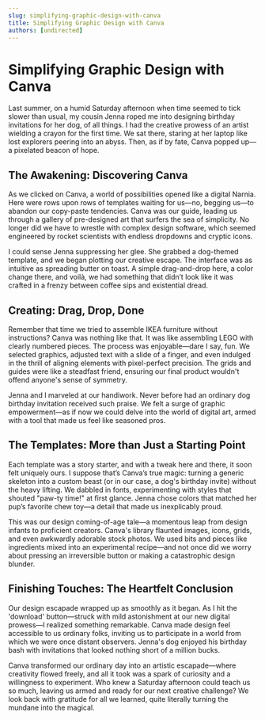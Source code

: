 ```yaml
---
slug: simplifying-graphic-design-with-canva
title: Simplifying Graphic Design with Canva
authors: [undirected]
---
```


# Simplifying Graphic Design with Canva

Last summer, on a humid Saturday afternoon when time seemed to tick slower than usual, my cousin Jenna roped me into designing birthday invitations for her dog, of all things. I had the creative prowess of an artist wielding a crayon for the first time. We sat there, staring at her laptop like lost explorers peering into an abyss. Then, as if by fate, Canva popped up—a pixelated beacon of hope.

## The Awakening: Discovering Canva

As we clicked on Canva, a world of possibilities opened like a digital Narnia. Here were rows upon rows of templates waiting for us—no, begging us—to abandon our copy-paste tendencies. Canva was our guide, leading us through a gallery of pre-designed art that surfers the sea of simplicity. No longer did we have to wrestle with complex design software, which seemed engineered by rocket scientists with endless dropdowns and cryptic icons.

I could sense Jenna suppressing her glee. She grabbed a dog-themed template, and we began plotting our creative escape. The interface was as intuitive as spreading butter on toast. A simple drag-and-drop here, a color change there, and voilà, we had something that didn’t look like it was crafted in a frenzy between coffee sips and existential dread. 

## Creating: Drag, Drop, Done

Remember that time we tried to assemble IKEA furniture without instructions? Canva was nothing like that. It was like assembling LEGO with clearly numbered pieces. The process was enjoyable—dare I say, fun. We selected graphics, adjusted text with a slide of a finger, and even indulged in the thrill of aligning elements with pixel-perfect precision. The grids and guides were like a steadfast friend, ensuring our final product wouldn't offend anyone's sense of symmetry.

Jenna and I marveled at our handiwork. Never before had an ordinary dog birthday invitation received such praise. We felt a surge of graphic empowerment—as if now we could delve into the world of digital art, armed with a tool that made us feel like seasoned pros.

## The Templates: More than Just a Starting Point

Each template was a story starter, and with a tweak here and there, it soon felt uniquely ours. I suppose that’s Canva’s true magic: turning a generic skeleton into a custom beast (or in our case, a dog's birthday invite) without the heavy lifting. We dabbled in fonts, experimenting with styles that shouted "paw-ty time!" at first glance. Jenna chose colors that matched her pup’s favorite chew toy—a detail that made us inexplicably proud.

This was our design coming-of-age tale—a momentous leap from design infants to proficient creators. Canva's library flaunted images, icons, grids, and even awkwardly adorable stock photos. We used bits and pieces like ingredients mixed into an experimental recipe—and not once did we worry about pressing an irreversible button or making a catastrophic design blunder. 

## Finishing Touches: The Heartfelt Conclusion

Our design escapade wrapped up as smoothly as it began. As I hit the 'download' button—struck with mild astonishment at our new digital prowess—I realized something remarkable. Canva made design feel accessible to us ordinary folks, inviting us to participate in a world from which we were once distant observers. Jenna's dog enjoyed his birthday bash with invitations that looked nothing short of a million bucks. 

Canva transformed our ordinary day into an artistic escapade—where creativity flowed freely, and all it took was a spark of curiosity and a willingness to experiment. Who knew a Saturday afternoon could teach us so much, leaving us armed and ready for our next creative challenge? We look back with gratitude for all we learned, quite literally turning the mundane into the magical.